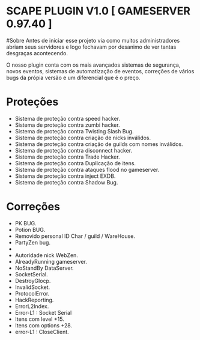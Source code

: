# SCAPE PLUGIN V1.0 [ GAMESERVER 0.97.40 ]

#Sobre
Antes de iniciar esse projeto via como muitos administradores abriam seus servidores e logo fechavam por desanimo de ver tantas desgraças acontecendo.

O nosso plugin conta com os mais avançados sistemas de segurança, novos eventos, sistemas de automatização de eventos, correções de vários bugs da própia versão e um diferencial que é o preço.

# Proteções
 - Sistema de proteção contra speed hacker.
 - Sistema de proteção contra zumbi hacker.
 - Sistema de proteção contra Twisting Slash Bug.
 - Sistema de proteção contra criação de nicks inválidos.
 - Sistema de proteção contra criação de guilds com nomes inválidos.
 - Sistema de proteção contra disconnect hacker.
 - Sistema de proteção contra Trade Hacker.
 - Sistema de proteção contra Duplicação de itens.
 - Sistema de proteção contra ataques flood no gameserver.
 - Sistema de proteção contra inject EXDB.
 - Sistema de proteção contra Shadow Bug.

# Correções
 - PK BUG.
 - Potion BUG.
 - Removido personal ID Char / guild / WareHouse.
 - PartyZen bug.
 - 
 - Autoridade nick WebZen.
 - AlreadyRunning gameserver.
 - NoStandBy DataServer.
 - SocketSerial.
 - DestroyGIocp.
 - InvalidSocket.
 - ProtocolError.
 - HackReporting.
 - ErrorL2Index.
 - Error-L1 : Socket Serial
 - Itens com level +15.
 - Itens com options +28.
 - error-L1 : CloseClient.
 
